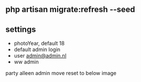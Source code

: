 php artisan migrate:refresh --seed 
---
settings
---
- photoYear, default 18
- default admin login <br>
- user admin@admin.nl<br>
- ww admin


party alleen admin
move reset to below image